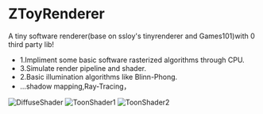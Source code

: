 # ZToyRenderer
A tiny software renderer(base on ssloy's tinyrenderer and Games101)with 0 third party lib!

* 1.Impliment some basic software rasterized algorithms through CPU.
* 3.Simulate render pipeline and shader.
* 2.Basic illumination algorithms like Blinn-Phong.
* ...shadow mapping,Ray-Tracing，


![DiffuseShader](https://user-images.githubusercontent.com/24364377/161060247-41d4c0af-8f62-44fb-a926-ebf4c366fde7.png "DiffuseShader")
![ToonShader1](https://user-images.githubusercontent.com/24364377/161060344-5a5e9c58-ff34-4a66-ae33-f430b48ff090.png "ToonShader1")
![ToonShader2](https://user-images.githubusercontent.com/24364377/161060393-f454e0cd-ce39-4f85-9496-920bf9995466.png "ToonShader2")

